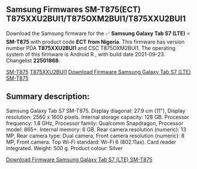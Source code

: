 <h2>Samsung Firmwares SM-T875(ECT) T875XXU2BUI1/T875OXM2BUI1/T875XXU2BUI1</h2>
Download the Samsung firmware for the ✅ <strong>Samsung Galaxy Tab S7 (LTE) </strong> ⭐ <strong>SM-T875</strong> with product code <strong>ECT</strong> <strong> from Nigeria</strong>. This firmware has version number PDA <strong>T875XXU2BUI1</strong> and CSC T875OXM2BUI1. The operating system of this firmware is Android R , with build date 2021-09-23. Changelist <strong>22501868</strong>.


[SM-T875](https://samfirm.shop/samsung/model/SM-T875)
[T875XXU2BUI1](https://samfirm.shop/samsung/pda/T875XXU2BUI1)
[Download Firmware Samsung Galaxy Tab S7 (LTE) SM-T875](https://samfirm.shop/samsung/firmware/459151)
<h2>Summary description:</h2>
<p>Samsung Galaxy Tab S7 SM-T875. Display diagonal: 27.9 cm (11"), Display resolution: 2560 x 1600 pixels. Internal storage capacity: 128 GB. Processor frequency: 1.8 GHz, Processor family: Qualcomm Snapdragon, Processor model: 865+. Internal memory: 6 GB. Rear camera resolution (numeric): 13 MP, Rear camera type: Dual camera, Front camera resolution (numeric): 8 MP, Front camera. Top Wi-Fi standard: Wi-Fi 6 (802.11ax). Card reader integrated. Weight: 500 g. Product colour: Silver</p>


[Download Firmware Samsung Galaxy Tab S7 (LTE) SM-T875](https://samfirm.shop/samsung/firmware/459151)
